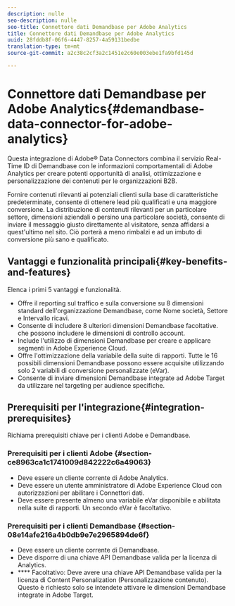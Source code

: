 ```yaml
---
description: nulle
seo-description: nulle
seo-title: Connettore dati Demandbase per Adobe Analytics
title: Connettore dati Demandbase per Adobe Analytics
uuid: 28fddb8f-06f6-4447-8257-4a59131bedbe
translation-type: tm+mt
source-git-commit: a2c38c2cf3a2c1451e2c60e003ebe1fa9bfd145d

---
```



# Connettore dati Demandbase per Adobe Analytics{#demandbase-data-connector-for-adobe-analytics}

Questa integrazione di Adobe® Data Connectors combina il servizio Real-Time ID di Demandbase con le informazioni comportamentali di Adobe Analytics per creare potenti opportunità di analisi, ottimizzazione e personalizzazione dei contenuti per le organizzazioni B2B.

Fornire contenuti rilevanti ai potenziali clienti sulla base di caratteristiche predeterminate, consente di ottenere lead più qualificati e una maggiore conversione. La distribuzione di contenuti rilevanti per un particolare settore, dimensioni aziendali o persino una particolare società, consente di inviare il messaggio giusto direttamente al visitatore, senza affidarsi a quest'ultimo nel sito. Ciò porterà a meno rimbalzi e ad un imbuto di conversione più sano e qualificato.

## Vantaggi e funzionalità principali{#key-benefits-and-features}

Elenca i primi 5 vantaggi e funzionalità.

* Offre il reporting sul traffico e sulla conversione su 8 dimensioni standard dell'organizzazione Demandbase, come Nome società, Settore e Intervallo ricavi.
* Consente di includere 8 ulteriori dimensioni Demandbase facoltative. che possono includere le dimensioni di controllo account.
* Include l'utilizzo di dimensioni Demandbase per creare e applicare segmenti in Adobe Experience Cloud.
* Offre l'ottimizzazione della variabile della suite di rapporti. Tutte le 16 possibili dimensioni Demandbase possono essere acquisite utilizzando solo 2 variabili di conversione personalizzate (eVar).
* Consente di inviare dimensioni Demandbase integrate ad Adobe Target da utilizzare nel targeting per audience specifiche.

## Prerequisiti per l'integrazione{#integration-prerequisites}

Richiama prerequisiti chiave per i clienti Adobe e Demandbase.

### Prerequisiti per i clienti Adobe {#section-ce8963ca1c1741009d842222c6a49063}

* Deve essere un cliente corrente di Adobe Analytics.
* Deve essere un utente amministratore di Adobe Experience Cloud con autorizzazioni per abilitare i Connettori dati.
* Deve essere presente almeno una variabile eVar disponibile e abilitata nella suite di rapporti. Un secondo eVar è facoltativo.

### Prerequisiti per i clienti Demandbase {#section-08e14afe216a4b0db9e7e2965894de6f}

* Deve essere un cliente corrente di Demandbase.
* Deve disporre di una chiave API Demandbase valida per la licenza di Analytics.
* **** Facoltativo: Deve avere una chiave API Demandbase valida per la licenza di Content Personalization (Personalizzazione contenuto). Questo è richiesto solo se intendete attivare le dimensioni Demandbase integrate in Adobe Target.